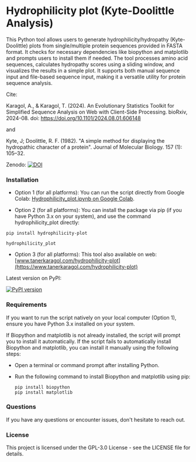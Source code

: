 # Hydrophilicity plot (Kyte-Doolittle Analysis)

This Python tool allows users to generate hydrophilicity/hydropathy (Kyte-Doolittle) plots from single/multiple protein sequences provided in FASTA format. It checks for necessary dependencies like biopython and matplotlib and prompts users to install them if needed. The tool processes amino acid sequences, calculates hydropathy scores using a sliding window, and visualizes the results in a simple plot. It supports both manual sequence input and file-based sequence input, making it a versatile utility for protein sequence analysis.

Cite:

Karagol, A., & Karagol, T. (2024). An Evolutionary Statistics Toolkit for Simplified Sequence Analysis on Web with Client-Side Processing. bioRxiv, 2024-08. doi: https://doi.org/10.1101/2024.08.01.606148

and

Kyte, J; Doolittle, R. F. (1982). "A simple method for displaying the hydropathic character of a protein". Journal of Molecular Biology. 157 (1): 105–32.

Zenodo: [![DOI](https://zenodo.org/badge/858320840.svg)](https://zenodo.org/doi/10.5281/zenodo.13769620)

### Installation

- Option 1 (for all platforms): You can run the script directly from Google Colab: [Hydrophilicity_plot.ipynb on Google Colab](https://colab.research.google.com/github/karagol-taner/Hydrophilicity_plot/blob/main/Hydrophilicity_plot.ipynb).
  
- Option 2 (for all platforms): You can install the package via pip (if you have Python 3.x on your system), and use the command hydrophilicity_plot directly:
```
pip install hydrophilicity-plot  
```
```
hydrophilicity_plot
```
- Option 3 (for all platforms): This tool also available on web: [www.tanerkaragol.com/hydrophilicity-plot](https://www.tanerkaragol.com/hydrophilicity-plot)

  
Latest version on PyPI:

[![PyPI version](https://badge.fury.io/py/hydrophilicity-plot.svg)](https://badge.fury.io/py/hydrophilicity-plot)

### Requirements
If you want to run the script natively on your local computer (Option 1), ensure you have Python 3.x installed on your system. 

If Biopython and matplotlib is not already installed, the script will prompt you to install it automatically. 
If the script fails to automatically install Biopython and matplotlib, you can install it manually using the following steps:

- Open a terminal or command prompt after installing Python.
- Run the following command to install Biopython and matplotlib using pip:
  
   ```
   pip install biopython
   pip install matplotlib
   ```


### Questions
If you have any questions or encounter issues, don't hesitate to reach out.

### License
This project is licensed under the  GPL-3.0 License - see the LICENSE file for details.
